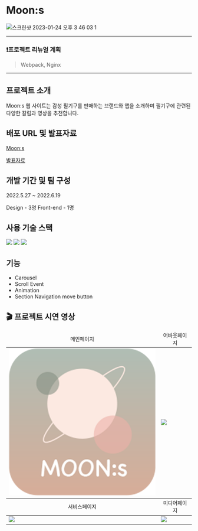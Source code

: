 # Moon:s
<img width="754" alt="스크린샷 2023-01-24 오후 3 46 03 1" src="https://user-images.githubusercontent.com/83896466/214228828-5e770520-5812-440d-84a4-2d1622f3b1ae.png">

---
### ❗️프로젝트 리뉴얼 계획
> Webpack, Nginx

---

## 프로젝트 소개
Moon:s 웹 사이트는 감성 필기구를 판매하는 브랜드와 앱을 소개하며 필기구에 관련된 다양한 칼럼과 영상을 추천합니다.

## 배포 URL 및 발표자료
[Moon:s](https://spdhsrnvl123.github.io/Moons/)

[발표자료](https://online.fliphtml5.com/syfst/tnwo/)

## 개발 기간 및 팀 구성
2022.5.27 ~ 2022.6.19

Design - 3명
Front-end - 1명

## 사용 기술 스택
<img src="https://img.shields.io/badge/html-E34F26?style=for-the-badge&logo=html5&logoColor=white" /> <img src="https://img.shields.io/badge/css-1572B6?style=for-the-badge&logo=css3&logoColor=white" /> <img src="https://img.shields.io/badge/javascript-F7DF1E?style=for-the-badge&logo=javascript&logoColor=black" />

## 기능
- Carousel
- Scroll Event
- Animation
- Section Navigation move button

## 🎬 프로젝트 시연 영상
<table>
    <thead>
        <tr style="text-align:center">
            <td>메인페이지</td>
            <td>어바웃페이지</td>
        </tr>
    </thead>
    <tbody>
        <tr>
            <td><img width="400px" src="./src/assets/images/icons/logo.png" /></td>
            <td><img width="400px" src="./presentationGif/어바웃페이지.gif" /></td>
        </tr>
    </tbody>
        <thead >
        <tr style="text-align:center">
            <td>서비스페이지</td>
            <td>미디어페이지</td>
        </tr>
    </thead>
    <tbody>
        <tr> 
            <td><img width="400px" src="./presentationGif/서비스페이지.gif" /></td>
            <td><img width="400px" src="./presentationGif/미디어페이지.gif" /></td>
        </tr>
    </tbody>
</table>



